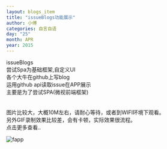 ```yaml
---
layout: blogs_item
title: "issueBlogs功能展示"
author: 小傅
categories: 自言自语
day: "25"
month: APR
year: 2015
---
```


issueBlogs<br>
尝试Spa为基础框架,自定义UI<br>
各个大牛在github上写blog<br>
运用github api读取issue在APP展示<br>
主要是为了尝试SPA(微视前端框架)<br>
<br><br>
图片比较大，大概10M左右，请耐心等待，或者到WIFI环境下观看。<br>
另外GIF录制效果比较差，会有卡顿，实际效果很流程。<br>
点击更多查看..<br>
<!--more--> 
![fapp](http://7jpqhp.com1.z0.glb.clouddn.com/fapp.gif)






